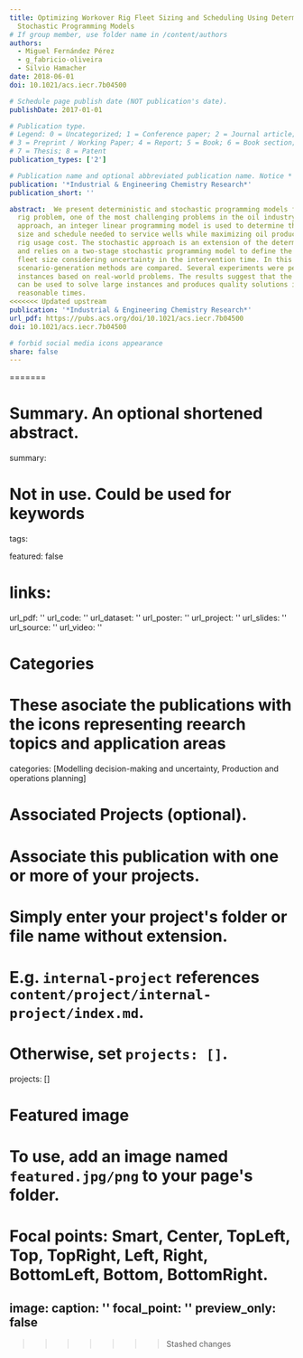 ```yaml
---
title: Optimizing Workover Rig Fleet Sizing and Scheduling Using Deterministic and
  Stochastic Programming Models
# If group member, use folder name in /content/authors
authors:
  - Miguel Fernández Pérez
  - g_fabricio-oliveira
  - Silvio Hamacher
date: 2018-06-01
doi: 10.1021/acs.iecr.7b04500

# Schedule page publish date (NOT publication's date).
publishDate: 2017-01-01

# Publication type.
# Legend: 0 = Uncategorized; 1 = Conference paper; 2 = Journal article;
# 3 = Preprint / Working Paper; 4 = Report; 5 = Book; 6 = Book section;
# 7 = Thesis; 8 = Patent
publication_types: ['2']

# Publication name and optional abbreviated publication name. Notice * * on title. # Publication name and optional abbreviated publication name. Quote marks needed for Markdown typesetting
publication: '*Industrial & Engineering Chemistry Research*'
publication_short: ''

abstract:  We present deterministic and stochastic programming models for the workover
  rig problem, one of the most challenging problems in the oil industry. In the deterministic
  approach, an integer linear programming model is used to determine the rig fleet
  size and schedule needed to service wells while maximizing oil production and minimizing
  rig usage cost. The stochastic approach is an extension of the deterministic method
  and relies on a two-stage stochastic programming model to define the optimal rig
  fleet size considering uncertainty in the intervention time. In this approach, different
  scenario-generation methods are compared. Several experiments were performed using
  instances based on real-world problems. The results suggest that the proposed methodology
  can be used to solve large instances and produces quality solutions in computationally
  reasonable times.
<<<<<<< Updated upstream
publication: '*Industrial & Engineering Chemistry Research*'
url_pdf: https://pubs.acs.org/doi/10.1021/acs.iecr.7b04500
doi: 10.1021/acs.iecr.7b04500

# forbid social media icons appearance
share: false
---
```

=======

# Summary. An optional shortened abstract.
summary: 

# Not in use. Could be used for keywords 
tags:
  
featured: false

# links:
url_pdf: ''
url_code: ''
url_dataset: ''
url_poster: ''
url_project: ''
url_slides: ''
url_source: ''
url_video: ''

# Categories
#  These asociate the publications with the icons representing reearch topics and application areas
categories: [Modelling decision-making and uncertainty, Production and operations planning]

# Associated Projects (optional).
#   Associate this publication with one or more of your projects.
#   Simply enter your project's folder or file name without extension.
#   E.g. `internal-project` references `content/project/internal-project/index.md`.
#   Otherwise, set `projects: []`.
projects: []

# Featured image
# To use, add an image named `featured.jpg/png` to your page's folder.
# Focal points: Smart, Center, TopLeft, Top, TopRight, Left, Right, BottomLeft, Bottom, BottomRight.
image:
  caption: ''
  focal_point: ''
  preview_only: false
---
>>>>>>> Stashed changes
